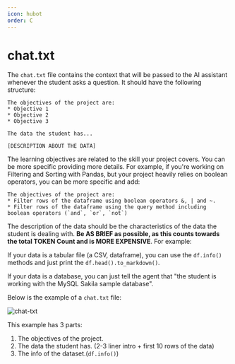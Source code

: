 ```yaml
---
icon: hubot
order: C
---
```



# chat.txt

The `chat.txt` file contains the context that will be passed to the AI assistant whenever the student asks a question. It should have the following structure:

```
The objectives of the project are:
* Objective 1
* Objective 2
* Objective 3

The data the student has...

[DESCRIPTION ABOUT THE DATA]
```

The learning objectives are related to the skill your project covers. You can be more specific providing more details. For example, if you're working on Filtering and Sorting with Pandas, but your project heavily relies on boolean operators, you can be more specific and add:

```
The objectives of the project are:
* Filter rows of the dataframe using boolean operators &, | and ~.
* Filter rows of the dataframe using the query method including boolean operators (`and`, `or`, `not`)

```

The description of the data should be the characteristics of the data the student is dealing with. **Be AS BRIEF as possible, as this counts towards the total TOKEN Count and is MORE EXPENSIVE**. For example:


If your data is a tabular file (a CSV, dataframe), you can use the `df.info()` methods and just print the `df.head().to_markdown()`.

If your data is a database, you can just tell the agent that "the student is working with the MySQL Sakila sample database".

Below is the example of a `chat.txt` file:

![chat-txt](../../static/github/chat-txt.png)

This example has 3 parts:

1. The objectives of the project.
2. The data the student has. (2-3 liner intro + first 10 rows of the data)
3. The info of the dataset.(`df.info()`)